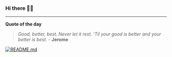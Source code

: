 ### Hi there 👋🏻


---

**Quote of the day**

> *Good, better, best. Never let it rest. ‘Til your good is better and your better is best.* - **Jerome** 

[![README.md](https://github.com/marcolovazzano/marcolovazzano/actions/workflows/readme.yml/badge.svg?branch=main)](https://github.com/marcolovazzano/marcolovazzano/actions/workflows/readme.yml)
